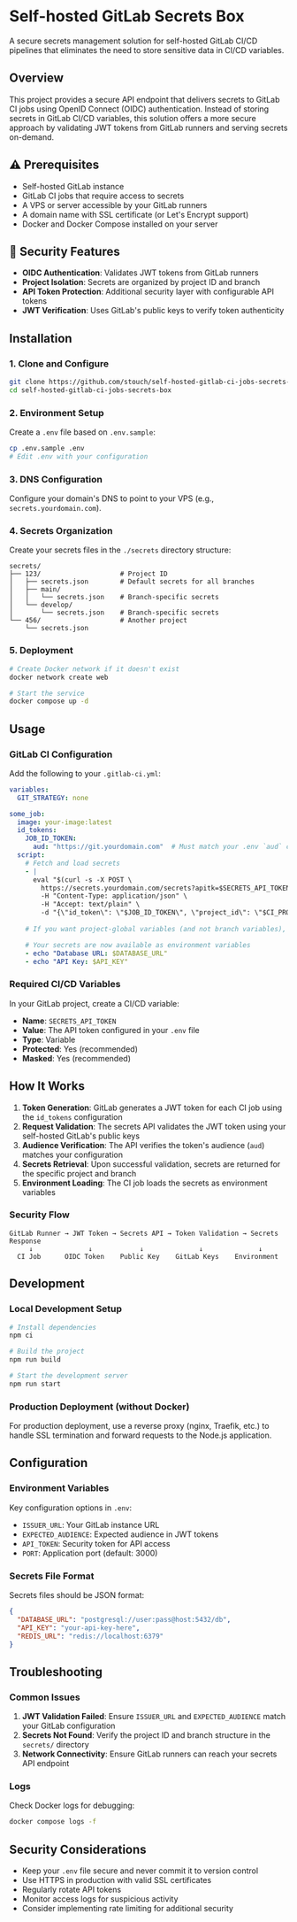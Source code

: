 # Self-hosted GitLab Secrets Box

A secure secrets management solution for self-hosted GitLab CI/CD pipelines that eliminates the need to store sensitive data in CI/CD variables.

## Overview

This project provides a secure API endpoint that delivers secrets to GitLab CI jobs using OpenID Connect (OIDC) authentication. Instead of storing secrets in GitLab CI/CD variables, this solution offers a more secure approach by validating JWT tokens from GitLab runners and serving secrets on-demand.

## ⚠️ Prerequisites

- Self-hosted GitLab instance
- GitLab CI jobs that require access to secrets
- A VPS or server accessible by your GitLab runners
- A domain name with SSL certificate (or Let's Encrypt support)
- Docker and Docker Compose installed on your server

## 🔑 Security Features

- **OIDC Authentication**: Validates JWT tokens from GitLab runners
- **Project Isolation**: Secrets are organized by project ID and branch
- **API Token Protection**: Additional security layer with configurable API tokens
- **JWT Verification**: Uses GitLab's public keys to verify token authenticity

## Installation

### 1. Clone and Configure

```bash
git clone https://github.com/stouch/self-hosted-gitlab-ci-jobs-secrets-box.git
cd self-hosted-gitlab-ci-jobs-secrets-box
```

### 2. Environment Setup

Create a `.env` file based on `.env.sample`:

```bash
cp .env.sample .env
# Edit .env with your configuration
```

### 3. DNS Configuration

Configure your domain's DNS to point to your VPS (e.g., `secrets.yourdomain.com`).

### 4. Secrets Organization

Create your secrets files in the `./secrets` directory structure:

```
secrets/
├── 123/                    # Project ID
│   ├── secrets.json        # Default secrets for all branches
│   ├── main/
│   │   └── secrets.json    # Branch-specific secrets
│   └── develop/
│       └── secrets.json    # Branch-specific secrets
└── 456/                    # Another project
    └── secrets.json
```

### 5. Deployment

```bash
# Create Docker network if it doesn't exist
docker network create web

# Start the service
docker compose up -d
```

## Usage

### GitLab CI Configuration

Add the following to your `.gitlab-ci.yml`:

```yaml
variables:
  GIT_STRATEGY: none

some_job:
  image: your-image:latest
  id_tokens:
    JOB_ID_TOKEN:
      aud: "https://git.yourdomain.com"  # Must match your .env `aud` configuration
  script:
    # Fetch and load secrets
    - |
      eval "$(curl -s -X POST \
        https://secrets.yourdomain.com/secrets?apitk=$SECRETS_API_TOKEN \
        -H "Content-Type: application/json" \
        -H "Accept: text/plain" \
        -d "{\"id_token\": \"$JOB_ID_TOKEN\", \"project_id\": \"$CI_PROJECT_ID\", \"branch_ref\": \"$CI_COMMIT_REF_NAME\"}")"
    
    # If you want project-global variables (and not branch variables), remove `"branch_ref"` property from the above curl payload.

    # Your secrets are now available as environment variables
    - echo "Database URL: $DATABASE_URL"
    - echo "API Key: $API_KEY"
```

### Required CI/CD Variables

In your GitLab project, create a CI/CD variable:
- **Name**: `SECRETS_API_TOKEN`
- **Value**: The API token configured in your `.env` file
- **Type**: Variable
- **Protected**: Yes (recommended)
- **Masked**: Yes (recommended)

## How It Works

1. **Token Generation**: GitLab generates a JWT token for each CI job using the `id_tokens` configuration
2. **Request Validation**: The secrets API validates the JWT token using your self-hosted GitLab's public keys
3. **Audience Verification**: The API verifies the token's audience (`aud`) matches your configuration
4. **Secrets Retrieval**: Upon successful validation, secrets are returned for the specific project and branch
5. **Environment Loading**: The CI job loads the secrets as environment variables

### Security Flow

```
GitLab Runner → JWT Token → Secrets API → Token Validation → Secrets Response
     ↓              ↓            ↓              ↓              ↓
  CI Job      OIDC Token    Public Key    GitLab Keys    Environment
```

## Development

### Local Development Setup

```bash
# Install dependencies
npm ci

# Build the project
npm run build

# Start the development server
npm run start
```

### Production Deployment (without Docker)

For production deployment, use a reverse proxy (nginx, Traefik, etc.) to handle SSL termination and forward requests to the Node.js application.

## Configuration

### Environment Variables

Key configuration options in `.env`:

- `ISSUER_URL`: Your GitLab instance URL
- `EXPECTED_AUDIENCE`: Expected audience in JWT tokens
- `API_TOKEN`: Security token for API access
- `PORT`: Application port (default: 3000)

### Secrets File Format

Secrets files should be JSON format:

```json
{
  "DATABASE_URL": "postgresql://user:pass@host:5432/db",
  "API_KEY": "your-api-key-here",
  "REDIS_URL": "redis://localhost:6379"
}
```

## Troubleshooting

### Common Issues

1. **JWT Validation Failed**: Ensure `ISSUER_URL` and `EXPECTED_AUDIENCE` match your GitLab configuration
2. **Secrets Not Found**: Verify the project ID and branch structure in the `secrets/` directory
3. **Network Connectivity**: Ensure GitLab runners can reach your secrets API endpoint

### Logs

Check Docker logs for debugging:

```bash
docker compose logs -f
```

## Security Considerations

- Keep your `.env` file secure and never commit it to version control
- Use HTTPS in production with valid SSL certificates
- Regularly rotate API tokens
- Monitor access logs for suspicious activity
- Consider implementing rate limiting for additional security

